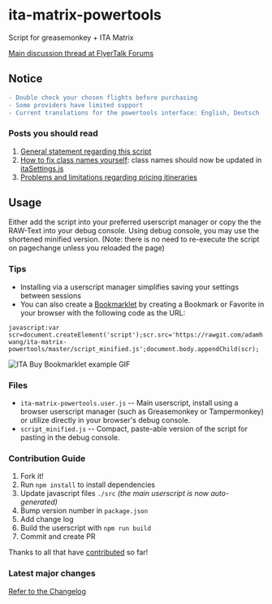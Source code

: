 # ita-matrix-powertools

Script for greasemonkey + ITA Matrix

[Main discussion thread at FlyerTalk Forums](http://www.flyertalk.com/forum/travel-tools/1623427-ita-purchase-fares-orbitz-delta-userscript.html)

## Notice

```diff
- Double check your chosen flights before purchasing
- Some providers have limited support
- Current translations for the powertools interface: English, Deutsch
```

### Posts you should read

1. [General statement regarding this script](http://www.flyertalk.com/forum/travel-tools/1623427-ita-purchase-fares-orbitz-delta-united-userscript-4.html#post24394534)
2. [How to fix class names yourself](http://www.flyertalk.com/forum/24807572-post119.html): class names should now be updated in [itaSettings.js](./src/itaSettings.js)
3. [Problems and limitations regarding pricing itineraries](http://www.flyertalk.com/forum/travel-tools/1623427-ita-purchase-fares-orbitz-delta-united-userscript-9.html#post24906119)

## Usage

Either add the script into your preferred userscript manager or copy the the RAW-Text into your debug console.
Using debug console, you may use the shortened minified version.
(Note: there is no need to re-execute the script on pagechange unless you reloaded the page)

### Tips

- Installing via a userscript manager simplifies saving your settings between sessions
- You can also create a [Bookmarklet](https://support.mozilla.org/en-US/kb/bookmarklets-perform-common-web-page-tasks) by creating a Bookmark or Favorite in your browser with the following code as the URL:

`javascript:var scr=document.createElement('script');scr.src='https://rawgit.com/adamhwang/ita-matrix-powertools/master/script_minified.js';document.body.appendChild(scr);`

![ITA Buy Bookmarklet example GIF](http://i.imgur.com/q5ttPrY.gif)

### Files

- `ita-matrix-powertools.user.js` -- Main userscript, install using a browser userscript manager (such as Greasemonkey or Tampermonkey) or utilize directly in your browser's debug console.
- `script_minified.js` -- Compact, paste-able version of the script for pasting in the debug console.

### Contribution Guide

1. Fork it!
1. Run `npm install` to install dependencies
1. Update javascript files `./src` _(the main userscript is now auto-generated)_
1. Bump version number in `package.json`
1. Add change log
1. Build the userscript with `npm run build`
1. Commit and create PR

Thanks to all that have [contributed](./AUTHORS) so far!

### Latest major changes

[Refer to the Changelog](./changelog.md)
